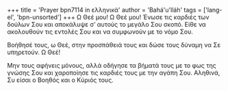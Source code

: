 +++
title = 'Prayer bpn7114 in ελληνικά'
author = 'Bahá'u'lláh'
tags = ['lang-el', 'bpn-unsorted']
+++
Ω Θεέ µου! Ω Θεέ µου! Ένωσε τις καρδιές των δούλων Σου και αποκάλυψε σ’ αυτούς το µεγάλο Σου σκοπό. Είθε να ακολουθούν τις εντολές Σου και να συµφωνούν µε το νόµο Σου.

Βοήθησέ τους, ω Θεέ, στην προσπάθειά τους και δώσε τους δύναµη να Σε υπηρετούν. Ω Θεέ!

Μην τους αφήνεις µόνους, αλλά οδήγησε τα βήµατά τους µε το φως της γνώσης Σου και χαροποίησε τις καρδιές τους µε την αγάπη Σου. Αληθινά, Συ είσαι ο Βοηθός και ο Κύριός τους.
